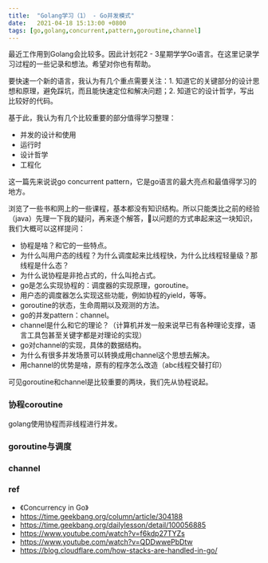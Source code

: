 ```yaml
---
title:  "Golang学习（1） - Go并发模式"
date:   2021-04-18 15:13:00 +0800
tags: [go,golang,concurrent,pattern,goroutine,channel]
---
```


最近工作用到Golang会比较多。因此计划花2 - 3星期学学Go语言。在这里记录学习过程的一些记录和想法。希望对你也有帮助。

要快速一个新的语言，我认为有几个重点需要关注：1. 知道它的关键部分的设计思想和原理，避免踩坑，而且能快速定位和解决问题；2. 知道它的设计哲学，写出比较好的代码。

基于此，我认为有几个比较重要的部分值得学习整理：

- 并发的设计和使用
- 运行时
- 设计哲学
- 工程化

这一篇先来说说go concurrent pattern，它是go语言的最大亮点和最值得学习的地方。

浏览了一些书和网上的一些课程，基本都没有知识结构。所以只能类比之前的经验（java）先理一下我的疑问，再来逐个解答，以问题的方式串起来这一块知识，我们大概可以这样提问：

- 协程是啥？和它的一些特点。
- 为什么叫用户态的线程？为什么调度起来比线程快，为什么比线程轻量级？那线程是什么态？
- 为什么说协程是非抢占式的，什么叫抢占式。
- go是怎么实现协程的：调度器的实现原理，goroutine。
- 用户态的调度器怎么实现这些功能，例如协程的yield，等等。
- goroutine的状态，生命周期以及观测的方法。
- go的并发pattern：channel。
- channel是什么和它的理论？（计算机并发一般来说早已有各种理论支撑，语言工具包甚至关键字都是对理论的实现）
- go对channel的实现，具体的数据结构。
- 为什么有很多并发场景可以转换成用channel这个思想去解决。
- 用channel的优势是啥，原有的程序怎么改造（abc线程交替打印）

可见goroutine和channel是比较重要的两块，我们先从协程说起。

### 协程coroutine

golang使用协程而非线程进行并发。

### goroutine与调度

### channel

### ref
- 《Concurrency in Go》
- https://time.geekbang.org/column/article/304188
- https://time.geekbang.org/dailylesson/detail/100056885
- https://www.youtube.com/watch?v=f6kdp27TYZs
- https://www.youtube.com/watch?v=QDDwwePbDtw
- https://blog.cloudflare.com/how-stacks-are-handled-in-go/